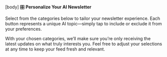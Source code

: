 [body]
🎛️ **Personalize Your AI Newsletter**

Select from the categories below to tailor your newsletter experience. Each button represents a unique AI topic—simply tap to include or exclude it from your preferences.

With your chosen categories, we’ll make sure you’re only receiving the latest updates on what truly interests you. Feel free to adjust your selections at any time to keep your feed fresh and relevant.
